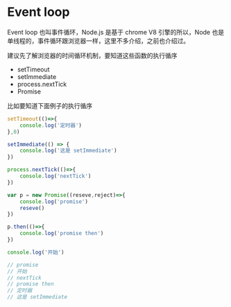 # Event loop

Event loop 也叫事件循环，Node.js 是基于 chrome V8 引擎的所以，Node 也是单线程的，事件循环跟浏览器一样，这里不多介绍，之前也介绍过。

建议先了解浏览器的时间循环机制，要知道这些函数的执行循序

- setTimeout
- setImmediate
- process.nextTick
- Promise





比如要知道下面例子的执行循序

```js
setTimeout(()=>{
    console.log('定时器')
},0)

setImmediate(() => {
    console.log('这是 setImmediate')
})

process.nextTick(()=>{
    console.log('nextTick')
})

var p = new Promise((reseve,reject)=>{
    console.log('promise')
    reseve()
})

p.then(()=>{
    console.log('promise then')
})

console.log('开始')

// promise
// 开始
// nextTick
// promise then     
// 定时器
// 这是 setImmediate
```

